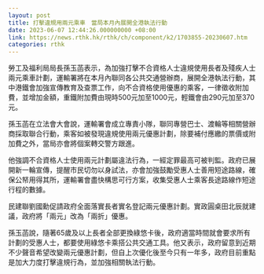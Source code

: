 ```yaml
---
layout: post
title: 打擊違規用兩元乘車　當局本月內展開全港執法行動
date: 2023-06-07 12:44:26.000000000 +08:00
link: https://news.rthk.hk/rthk/ch/component/k2/1703855-20230607.htm
categories: rthk
---
```


勞工及福利局局長孫玉菡表示，為加強打擊不合資格人士違規使用長者及殘疾人士兩元乘車計劃，運輸署將在本月內聯同各公共交通營辦商，展開全港執法行動，其中港鐵會加強宣傳教育及查票工作，向不合資格使用優惠的乘客，一律徵收附加費，並增加金額，重鐵附加費由現時500元加至1000元，輕鐵會由290元加至370元。

孫玉菡在立法會大會說，運輸署會成立專責小隊，聯同專營巴士、渡輪等相關營辦商採取聯合行動，乘客如被發現違規使用兩元優惠計劃，除要補付應繳的票價或附加費之外，當局亦會將個案轉交警方跟進。

他強調不合資格人士使用兩元計劃屬違法行為，一經定罪最高可被判監。政府已展開新一輪宣傳，提醒市民切勿以身試法，亦會加強鼓勵受惠人士善用短途路線，確保公帑用得其所，運輸署會盡快構思可行方案，收集受惠人士乘客長途路線作短途行程的數據。

民建聯劉國勳促請政府全面落實長者實名登記兩元優惠計劃。實政圓桌田北辰就建議，政府將「兩元」改為「兩折」優惠。

孫玉菡說，隨著65歲及以上長者全部更換綠悠卡後，政府適當時間就會要求所有計劃的受惠人士，都要使用綠悠卡乘搭公共交通工具。他又表示，政府留意到近期不少聲音希望改變兩元優惠計劃，但自上次優化後至今只有一年多，政府目前重點是加大力度打擊違規行為，並加強相關執法行動。

